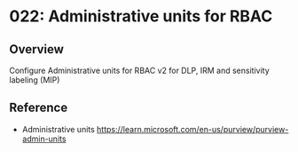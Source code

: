 # 022: Administrative units for RBAC

## Overview

Configure Administrative units for RBAC v2 for DLP, IRM and sensitivity labeling (MIP) 

## Reference

* Administrative units https://learn.microsoft.com/en-us/purview/purview-admin-units

